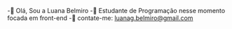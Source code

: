 -👋 Olá, Sou a Luana Belmiro
-🌱 Estudante de Programação nesse momento focada em front-end
-💌 contate-me: luanag.belmiro@gmail.com

